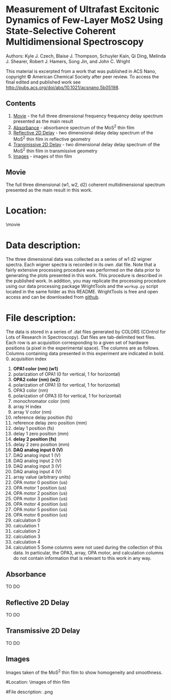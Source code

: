 # Measurement of Ultrafast Excitonic Dynamics of Few-Layer MoS2 Using State-Selective Coherent Multidimensional Spectroscopy

Authors: Kyle J. Czech, Blaise J. Thompson, Schuyler Kain, Qi Ding, Melinda J. Shearer, Robert J. Hamers, Song Jin, and John C. Wright

This material is excerpted from a work that was published in ACS Nano, copyright © American Chemical Society after peer review. To access the final edited and published work see http://pubs.acs.org/doi/abs/10.1021/acsnano.5b05198.

## Contents

1. [Movie](#movie) - the full three dimensional frequency frequency delay spectrum presented as the main result
2. [Absorbance](#absorbance) - absorbance spectrum of the MoS<sup>2</sup> thin film
3. [Reflective 2D Delay](#reflective-2d-delay) - two dimensional delay delay spectrum of the MoS<sup>2</sup> thin film in reflective geometry
4. [Transmissive 2D Delay](#transmissive-2d-delay) - two dimensional delay delay spectrum of the MoS<sup>2</sup> thin film in transmissive geometry
5. [Images](#images) - images of thin film

## Movie

The full three dimensional (w1, w2, d2) coherent multidimensional spectrum presented as the main result in this work.

# Location:
\\movie

# Data description:
The three dimensional data was collected as a series of w1 d2 wigner spectra. Each wigner spectra is recorded in its own .dat file. Note that a fairly extensive processing procedure was performed on the data prior to generating the plots presented in this work. This procedure is described in the published work. In addition, you may replicate the processing procedure using our data processing package WrightTools and the `workup.py` script located in the same folder as this README. WrightTools is free and open access and can be downloaded from [github](https://github.com/wright-group/WrightTools).

# File description:
The data is stored in a series of .dat files generated by COLORS (COntrol for Lots of Research in Spectroscopy). Dat files are tab-delimited text files. Each row is an acquisition corresponding to a given set of hardware positions (a pixel in the experimental space). The columns are as follows. Columns containing data presented in this experiment are indicated in bold.
0. acquisition index
1. **OPA1 color (nm) (w1)**
2. polarization of OPA1 (0 for vertical, 1 for horizontal)
3. **OPA2 color (nm) (w2)**
4. polarization of OPA1 (0 for vertical, 1 for horizontal)
5. OPA3 color (nm)
6. polarization of OPA3 (0 for vertical, 1 for horizontal)
7. monochromator color (nm)
8. array H index
9. array V color (nm)
10. reference delay position (fs)
11. reference delay zero position (mm)
12. delay 1 position (fs)
13. delay 1 zero position (mm)
14. **delay 2 position (fs)**
15. delay 2 zero position (mm)
16. **DAQ analog input 0 (V)**
17. DAQ analog input 1 (V)
18. DAQ analog input 2 (V)
19. DAQ analog input 3 (V)
20. DAQ analog input 4 (V)
21. array value (arbitrary units)
22. OPA motor 0 position (us)
23. OPA motor 1 position (us)
24. OPA motor 2 position (us)
25. OPA motor 3 position (us)
26. OPA motor 4 position (us)
27. OPA motor 5 position (us)
28. OPA motor 6 position (us)
29. calculation 0
30. calculation 1
31. calculation 2
32. calculation 3
33. calculation 4
34. calculation 5
Some columns were not used during the collection of this data. In particular, the OPA3, array, OPA motor, and calculation columns do not contain information that is relevant to this work in any way.

## Absorbance

TO DO

## Reflective 2D Delay

TO DO

## Transmissive 2D Delay

TO DO

## Images

Images taken of the MoS<sup>2</sup> thin film to show homogeneity and smoothness.

#Location:
\\images of thin film

#File description:
.png
